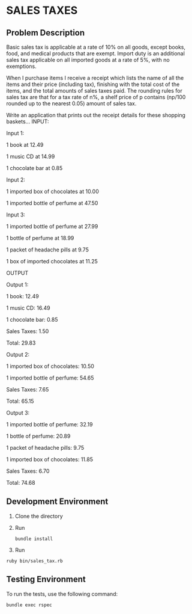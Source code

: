 SALES TAXES
===========

## Problem Description
Basic sales tax is applicable at a rate of 10% on all goods, except books, food,
and medical products that are exempt. Import duty is an additional sales tax
applicable on all imported goods at a rate of 5%, with no exemptions.

When I purchase items I receive a receipt which lists the name of all the items
and their price (including tax), finishing with the total cost of the items,
and the total amounts of sales taxes paid.  The rounding rules for sales tax are
that for a tax rate of n%, a shelf price of p contains (np/100 rounded up to
the nearest 0.05) amount of sales tax.

Write an application that prints out the receipt details for these shopping baskets...
INPUT:

Input 1:

1 book at 12.49

1 music CD at 14.99

1 chocolate bar at 0.85


Input 2:

1 imported box of chocolates at 10.00

1 imported bottle of perfume at 47.50

Input 3:

1 imported bottle of perfume at 27.99

1 bottle of perfume at 18.99

1 packet of headache pills at 9.75

1 box of imported chocolates at 11.25

OUTPUT

Output 1:

1 book: 12.49

1 music CD: 16.49

1 chocolate bar: 0.85

Sales Taxes: 1.50

Total: 29.83


Output 2:

1 imported box of chocolates: 10.50

1 imported bottle of perfume: 54.65

Sales Taxes: 7.65

Total: 65.15



Output 3:

1 imported bottle of perfume: 32.19

1 bottle of perfume: 20.89

1 packet of headache pills: 9.75

1 imported box of chocolates: 11.85

Sales Taxes: 6.70

Total: 74.68

Development Environment
-----------------------
1. Clone the directory
2. Run
   
   ```
   bundle install
   ```
3. Run
  
  ```
  ruby bin/sales_tax.rb
  ```

Testing Environment
-------------------
To run the tests, use the following command:
  
```
bundle exec rspec
```